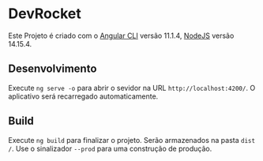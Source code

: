 # DevRocket

Este Projeto é criado com o  [Angular CLI](https://github.com/angular/angular-cli) versão 11.1.4, [NodeJS](https://nodejs.org/en/) versão 14.15.4.

## Desenvolvimento

Execute `ng serve -o` para abrir o sevidor na URL  `http://localhost:4200/`. O aplicativo será recarregado automaticamente.

## Build

Execute `ng build` para finalizar o projeto. Serão armazenados na pasta `dist /`. Use o sinalizador `--prod` para uma construção de produção.

